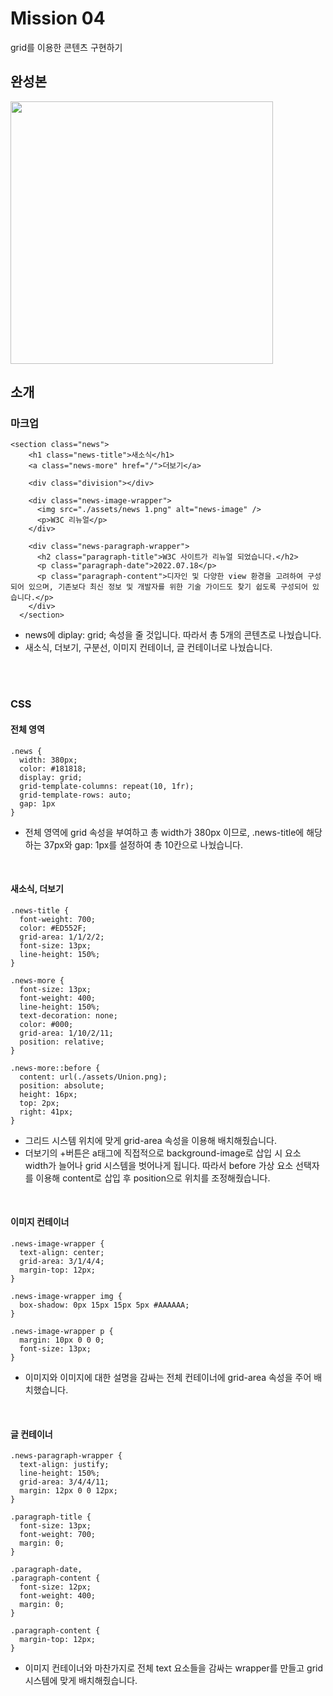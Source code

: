 # Mission 04
grid를 이용한 콘텐츠 구현하기

## 완성본
<img width="420" src="https://github.com/yxxung/home-work/assets/74893676/3a49779f-b746-4bc0-a143-9a474545e2b8.png"/>
<br />


## 소개
### 마크업
```
<section class="news">
    <h1 class="news-title">새소식</h1>
    <a class="news-more" href="/">더보기</a>

    <div class="division"></div>

    <div class="news-image-wrapper">
      <img src="./assets/news 1.png" alt="news-image" />
      <p>W3C 리뉴얼</p>
    </div>

    <div class="news-paragraph-wrapper">
      <h2 class="paragraph-title">W3C 사이트가 리뉴얼 되었습니다.</h2>
      <p class="paragraph-date">2022.07.18</p>
      <p class="paragraph-content">디자인 및 다양한 view 환경을 고려하여 구성되어 있으며, 기존보다 최신 정보 및 개발자를 위한 기술 가이드도 찾기 쉽도록 구성되어 있습니다.</p>
    </div>
  </section>
```
- news에 diplay: grid; 속성을 줄 것입니다. 따라서 총 5개의 콘텐츠로 나눴습니다.
- 새소식, 더보기, 구분선, 이미지 컨테이너, 글 컨테이너로 나눴습니다.


<br />
<br />

### CSS
#### 전체 영역
```
.news {
  width: 380px;
  color: #181818;
  display: grid;
  grid-template-columns: repeat(10, 1fr);
  grid-template-rows: auto;
  gap: 1px
}
```
- 전체 영역에 grid 속성을 부여하고 총 width가 380px 이므로, .news-title에 해당하는 37px와 gap: 1px를 설정하여 총 10칸으로 나눴습니다.

<br />

#### 새소식, 더보기
```
.news-title {
  font-weight: 700;
  color: #ED552F;
  grid-area: 1/1/2/2;
  font-size: 13px;
  line-height: 150%;
}

.news-more {
  font-size: 13px;
  font-weight: 400;
  line-height: 150%;
  text-decoration: none;
  color: #000;
  grid-area: 1/10/2/11;
  position: relative;
}

.news-more::before {
  content: url(./assets/Union.png);
  position: absolute;
  height: 16px;
  top: 2px;
  right: 41px;
}
```
- 그리드 시스템 위치에 맞게 grid-area 속성을 이용해 배치해줬습니다.
- 더보기의 +버튼은 a태그에 직접적으로 background-image로 삽입 시 요소 width가 늘어나 grid 시스템을 벗어나게 됩니다. 따라서 before 가상 요소 선택자를 이용해 content로 삽입 후 position으로 위치를 조정해줬습니다.

<br />

#### 이미지 컨테이너
```
.news-image-wrapper {
  text-align: center;
  grid-area: 3/1/4/4;
  margin-top: 12px;
}

.news-image-wrapper img {
  box-shadow: 0px 15px 15px 5px #AAAAAA;
}

.news-image-wrapper p {
  margin: 10px 0 0 0;
  font-size: 13px;
}
```
- 이미지와 이미지에 대한 설명을 감싸는 전체 컨테이너에 grid-area 속성을 주어 배치했습니다.

<br />

#### 글 컨테이너
```
.news-paragraph-wrapper {
  text-align: justify;
  line-height: 150%;
  grid-area: 3/4/4/11;
  margin: 12px 0 0 12px;
}

.paragraph-title {
  font-size: 13px;
  font-weight: 700;
  margin: 0;
}

.paragraph-date,
.paragraph-content {
  font-size: 12px;
  font-weight: 400;
  margin: 0;
}

.paragraph-content {
  margin-top: 12px;
}
```
- 이미지 컨테이너와 마찬가지로 전체 text 요소들을 감싸는 wrapper를 만들고 grid 시스템에 맞게 배치해줬습니다.
